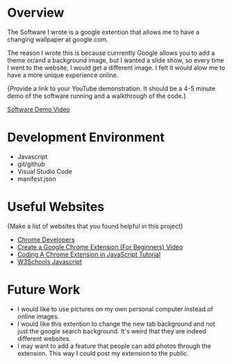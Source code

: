 # Overview

The Software I wrote is a google extention that allows me to have a changing wallpaper at google.com. 

The reason I wrote this is because currrently Google allows you to add a theme or/and a background image, but I wanted a slide show, so every time I went to the website, I would get a different image. I felt it would alow me to have a more unique experience online.

{Provide a link to your YouTube demonstration.  It should be a 4-5 minute demo of the software running and a walkthrough of the code.}

[Software Demo Video](https://youtu.be/rEQMKENqq14)

# Development Environment

* Javascript
* git/github
* Visual Studio Code
* manifest.json

# Useful Websites

{Make a list of websites that you found helpful in this project}
* [Chrome Developers](https://developer.chrome.com/docs/extensions/mv3/getstarted/)
* [Create a Google Chrome Extension (For Beginners) Video](https://www.youtube.com/watch?v=uV4L-wcnK3Y)
* [Coding A Chrome Extension in JavaScript Tutorial](https://www.youtube.com/watch?v=zHIryKuhYA4&t=1175s)
* [W3Schools Javascript](https://www.w3schools.com/js/)

# Future Work

* I would like to use pictures on my own personal computer instead of online images.
* I would like this extention to change the new tab background and not just the google search background. It's weird that they are indeed different websites.
* I may want to add a feature that people can add photos through the extension. This way I could post my extension to the public.